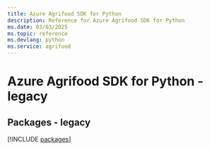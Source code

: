```yaml
---
title: Azure Agrifood SDK for Python
description: Reference for Azure Agrifood SDK for Python
ms.date: 03/03/2025
ms.topic: reference
ms.devlang: python
ms.service: agrifood
---
```

# Azure Agrifood SDK for Python - legacy
## Packages - legacy
[!INCLUDE [packages](agrifood-index.md)]